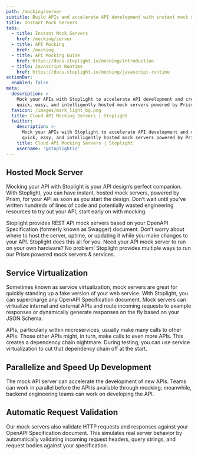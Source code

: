 ```yaml
---
path: /mocking/server
subtitle: Build APIs and accelerate API development with instant mock servers
title: Instant Mock Servers
tabs:
  - title: Instant Mock Servers
    href: /mocking/server
  - title: API Mocking
    href: /mocking
  - title: API Mocking Guide
    href: https://docs.stoplight.io/mocking/introduction
  - title: Javascript Runtime
    href: https://docs.stoplight.io/mocking/javascript-runtime
actionBar:
  enabled: false
meta:
  description: >-
    Mock your APIs with Stoplight to accelerate API development and create
    quick, easy, and intelligently hosted mock servers powered by Prism
  favicon: /images/mark_light_bg.png
  title: Cloud API Mocking Servers | Stoplight
  twitter:
    description: >-
      Mock your APIs with Stoplight to accelerate API development and create
      quick, easy, and intelligently hosted mock servers powered by Prism
    title: Cloud API Mocking Servers | Stoplight
    username: '@stoplightio'
---
```


## Hosted Mock Server

Mocking your API with Stoplight is your API design’s perfect companion. With Stoplight, you can have instant, hosted mock servers, powered by Prism, for your API as soon as you start the design. Don’t wait until you’ve written hundreds of lines of code and potentially wasted engineering resources to try out your API, start early on with mocking.

Stoplight provides REST API mock servers based on your OpenAPI Specification (formerly known as Swagger) document. Don’t worry about where to host the server, uptime, or updating it while you make changes to your API. Stoplight does this all for you. Need your API mock server to run on your own hardware? No problem! Stoplight provides multiple ways to run our Prism powered mock servers & services.

## Service Virtualization

Sometimes known as service virtualization, mock servers are great for quickly standing up a fake version of your web service. With Stoplight, you can supercharge any OpenAPI Specification document. Mock servers can virtualize internal and external APIs and route incoming requests to example responses or dynamically generate responses on the fly based on your JSON Schema.

APIs, particularly within microservices, usually make many calls to other APIs. Those other APIs might, in turn, make calls to even more APIs. This creates a dependency chain nightmare. During testing, you can use service virtualization to cut that dependency chain off at the start.

## Parallelize and Speed Up Development

The mock API server can accelerate the development of new APIs. Teams can work in parallel before the API is available through mocking; meanwhile, backend engineering teams can work on developing the API.

## Automatic Request Validation

Our mock servers also validate HTTP requests and responses against your OpenAPI Specification document. This simulates real server behavior by automatically validating incoming request headers, query strings, and request bodies against your specification.
